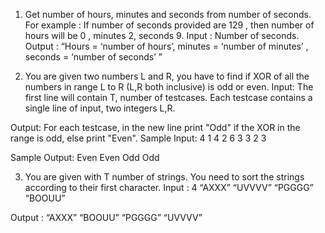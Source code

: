 1) Get number of hours, minutes and seconds from number of seconds.
For example :  If number of seconds provided are 129 , then number of hours will be 0 , minutes 2, seconds 9.
Input :  Number of seconds.
Output : “Hours = ‘number of hours’, minutes = ‘number of minutes’ , seconds = ‘number of seconds’ ”

2) You are given  two numbers L and R, you have to find if XOR of all the numbers in range L to R (L,R both inclusive) is odd or even.
Input:
The first line will contain T, number of testcases.
Each testcase contains a single line of input, two integers L,R.

Output:
For each testcase, in the new line print "Odd" if the XOR in the range is odd, else print "Even".
Sample Input:
  4
  1 4
  2 6
  3 3
  2 3

Sample Output:
  Even
  Even
  Odd
  Odd

3) You are given with T number of strings. You need to sort the strings according to their first character.
Input :
4
“AXXX”
“UVVVV”
“PGGGG”
“BOOUU”

Output :
“AXXX”
“BOOUU”
“PGGGG”
“UVVVV”























